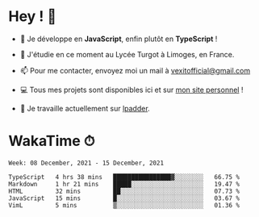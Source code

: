 # Hey ! 🌃

- 🔭 Je développe en **JavaScript**, enfin plutôt en **TypeScript** !

- 🌱 J'étudie en ce moment au Lycée Turgot à Limoges, en France.

- 📫 Pour me contacter, envoyez moi un mail à <a href="mailto:vexitofficial@gmail.com">vexitofficial@gmail.com</a>

- 💻 Tous mes projets sont disponibles ici et sur <a href="https://www.vexcited.me">mon site personnel</a> !

- 👀 Je travaille actuellement sur [lpadder](https://github.com/Vexcited/lpadder).

# WakaTime ⏱

<!--START_SECTION:waka-->
```text
Week: 08 December, 2021 - 15 December, 2021

TypeScript   4 hrs 38 mins   ████████████████▓░░░░░░░░   66.75 % 
Markdown     1 hr 21 mins    █████░░░░░░░░░░░░░░░░░░░░   19.47 % 
HTML         32 mins         ██░░░░░░░░░░░░░░░░░░░░░░░   07.73 % 
JavaScript   15 mins         █░░░░░░░░░░░░░░░░░░░░░░░░   03.67 % 
VimL         5 mins          ▒░░░░░░░░░░░░░░░░░░░░░░░░   01.36 % 
```
<!--END_SECTION:waka-->
